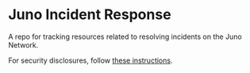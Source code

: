 # Juno Incident Response

A repo for tracking resources related to resolving incidents on the Juno Network.

For security disclosures, follow [these instructions](https://github.com/CosmosContracts/juno/blob/main/SECURITY.md).